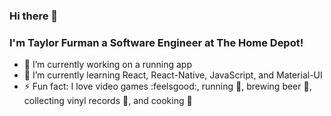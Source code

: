 ### Hi there 👋

### I'm Taylor Furman a Software Engineer at The Home Depot!
- 🔭 I’m currently working on a running app
- 🌱 I’m currently learning React, React-Native, JavaScript, and Material-UI
- ⚡ Fun fact: I love video games :feelsgood:, running :running:, brewing beer :beer:, collecting vinyl records :saxophone:, and cooking :ramen:




<!--
**TaylorFurman/TaylorFurman** is a ✨ _special_ ✨ repository because its `README.md` (this file) appears on your GitHub profile.

Here are some ideas to get you started:

- 🔭 I’m currently working on ...
- 🌱 I’m currently learning ...
- 👯 I’m looking to collaborate on ...
- 🤔 I’m looking for help with ...
- 💬 Ask me about ...
- 📫 How to reach me: ...
- 😄 Pronouns: ...
- ⚡ Fun fact: ...
-->
